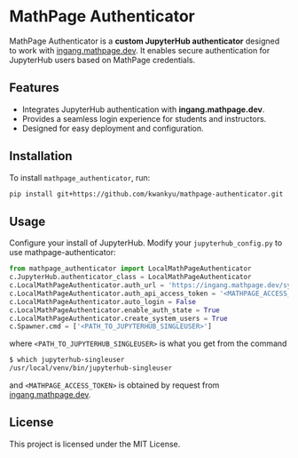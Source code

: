 # MathPage Authenticator

MathPage Authenticator is a **custom JupyterHub authenticator** designed to
work with [ingang.mathpage.dev](https://ingang.mathpage.dev). It enables secure
authentication for JupyterHub users based on MathPage credentials.

## Features

- Integrates JupyterHub authentication with **ingang.mathpage.dev**.
- Provides a seamless login experience for students and instructors.
- Designed for easy deployment and configuration.

## Installation

To install `mathpage_authenticator`, run:

```sh
pip install git+https://github.com/kwankyu/mathpage-authenticator.git
```

## Usage

Configure your install of JupyterHub. Modify your `jupyterhub_config.py` to use mathpage-authenticator:

```python
from mathpage_authenticator import LocalMathPageAuthenticator
c.JupyterHub.authenticator_class = LocalMathPageAuthenticator
c.LocalMathPageAuthenticator.auth_url = 'https://ingang.mathpage.dev/system/api/learner/check'
c.LocalMathPageAuthenticator.auth_api_access_token = '<MATHPAGE_ACCESS_TOKEN>'
c.LocalMathPageAuthenticator.auto_login = False
c.LocalMathPageAuthenticator.enable_auth_state = True
c.LocalMathPageAuthenticator.create_system_users = True
c.Spawner.cmd = ['<PATH_TO_JUPYTERHUB_SINGLEUSER>']
```

where `<PATH_TO_JUPYTERHUB_SINGLEUSER>` is what you get from the command

```bash
$ which jupyterhub-singleuser
/usr/local/venv/bin/jupyterhub-singleuser
```

and `<MATHPAGE_ACCESS_TOKEN>` is obtained by request from [ingang.mathpage.dev](https://ingang.mathpage.dev).

## License

This project is licensed under the MIT License.
